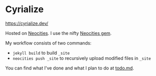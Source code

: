 # Cyrialize

https://cyrialize.dev/

Hosted on [Neocities](https://neocities.org/). I use the nifty [Neocities gem](https://github.com/neocities/neocities-ruby).

My workflow consists of two commands:
- `jekyll build` to build `_site`
- `neocities push _site` to recursively upload modified files in `_site`

You can find what I've done and what I plan to do at [todo.md](https://github.com/cyrialize/cyrialize/blob/master/todo.md).